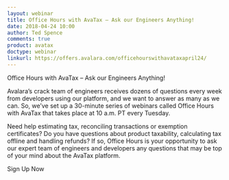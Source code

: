 ```yaml
---
layout: webinar
title: Office Hours with AvaTax – Ask our Engineers Anything!
date: 2018-04-24 10:00
author: Ted Spence
comments: true
product: avatax
doctype: webinar
linkurl: https://offers.avalara.com/officehourswithavataxapril24/
---
```


Office Hours with AvaTax – Ask our Engineers Anything!

Avalara’s crack team of engineers receives dozens of questions every week from developers using our platform, and we want to answer as many as we can. So, we’ve set up a 30-minute series of webinars called Office Hours with AvaTax that takes place at 10 a.m. PT every Tuesday.

Need help estimating tax, reconciling transactions or exemption certificates? Do you have questions about product taxability, calculating tax offline and handling refunds?  If so, Office Hours is your opportunity to ask our expert team of engineers and developers any questions that may be top of your mind about the AvaTax platform.

Sign Up Now
